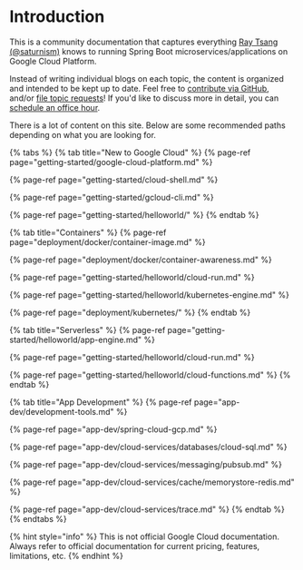 # Introduction

This is a community documentation that captures everything [Ray Tsang \(@saturnism\)](https://twitter.com/saturnism) knows to running Spring Boot microservices/applications on Google Cloud Platform. 

Instead of writing individual blogs on each topic, the content is organized and intended to be kept up to date. Feel free to [contribute via GitHub](https://github.com/saturnism/spring-on-gcp-gitbook), and/or [file topic requests](https://github.com/saturnism/spring-on-gcp-gitbook/issues)! If you'd like to discuss more in detail, you can [schedule an office hour](http://saturnism.me/office-hour/).

There is a lot of content on this site. Below are some recommended paths depending on what you are looking for.

{% tabs %}
{% tab title="New to Google Cloud" %}
{% page-ref page="getting-started/google-cloud-platform.md" %}

{% page-ref page="getting-started/cloud-shell.md" %}

{% page-ref page="getting-started/gcloud-cli.md" %}

{% page-ref page="getting-started/helloworld/" %}
{% endtab %}

{% tab title="Containers" %}
{% page-ref page="deployment/docker/container-image.md" %}

{% page-ref page="deployment/docker/container-awareness.md" %}

{% page-ref page="getting-started/helloworld/cloud-run.md" %}

{% page-ref page="getting-started/helloworld/kubernetes-engine.md" %}

{% page-ref page="deployment/kubernetes/" %}
{% endtab %}

{% tab title="Serverless" %}
{% page-ref page="getting-started/helloworld/app-engine.md" %}

{% page-ref page="getting-started/helloworld/cloud-run.md" %}

{% page-ref page="getting-started/helloworld/cloud-functions.md" %}
{% endtab %}

{% tab title="App Development" %}
{% page-ref page="app-dev/development-tools.md" %}

{% page-ref page="app-dev/spring-cloud-gcp.md" %}

{% page-ref page="app-dev/cloud-services/databases/cloud-sql.md" %}

{% page-ref page="app-dev/cloud-services/messaging/pubsub.md" %}

{% page-ref page="app-dev/cloud-services/cache/memorystore-redis.md" %}

{% page-ref page="app-dev/cloud-services/trace.md" %}
{% endtab %}
{% endtabs %}

{% hint style="info" %}
This is not official Google Cloud documentation. Always refer to official documentation for current pricing, features, limitations, etc.
{% endhint %}

